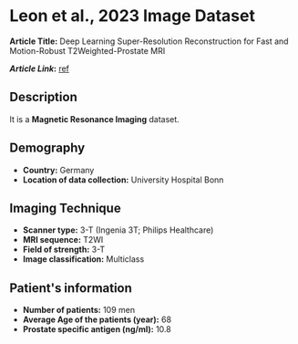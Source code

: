 # **Leon et al., 2023 Image Dataset**
**Article Title:** Deep Learning Super-Resolution Reconstruction for Fast and Motion-Robust T2Weighted-Prostate MRI

**_Article Link_:** [ref](https://pubs.rsna.org/doi/10.1148/radiol.230427)

## **Description**
It is a **Magnetic Resonance Imaging** dataset.

## **Demography**
+ **Country:** Germany
+ **Location of data collection:** University Hospital Bonn

## **Imaging Technique**
+ **Scanner type:** 3-T (Ingenia 3T; Philips Healthcare)
+ **MRI sequence:** T2WI
+ **Field of strength:** 3-T
+ **Image classification:** Multiclass

## **Patient's information**
+ **Number of patients:** 109 men
+ **Average Age of the patients (year):**  68
+ **Prostate specific antigen (ng/ml):** 10.8
